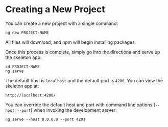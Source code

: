 # Creating a New Project

You can create a new project with a single command:
```shell
ng new PROJECT-NAME
```
All files will download, and npm will begin installing packages.

Once this process is complete, simply go into the directiona and serve up the skeleton app:
```shell
cd PROJECT-NAME
ng serve
```

The default host is `localhost` and the default port is `4200`.  You can view the skeleton app at:
```shell
http://localhost:4200/
```

You can override the default host and port with command line options (`--host`, `--port`) when invoking the development server:
```shell
ng serve --host 0.0.0.0 --port 4201
```
